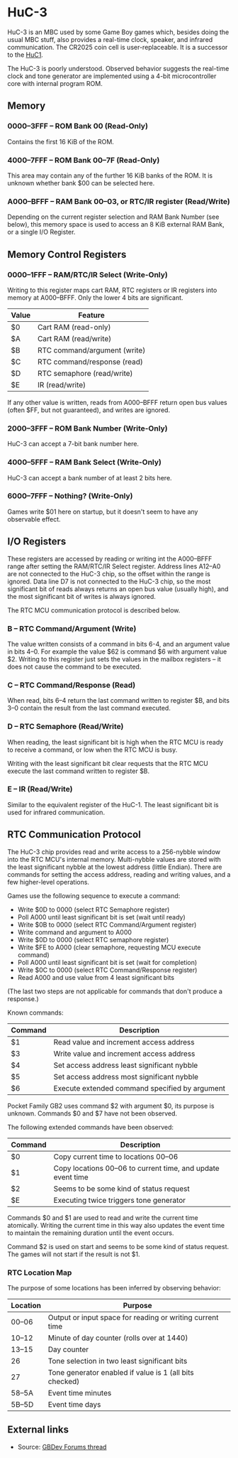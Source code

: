 # HuC-3

HuC-3 is an MBC used by some Game Boy games which, besides doing the
usual MBC stuff, also provides a real-time clock, speaker, and infrared
communication. The CR2025 coin cell is user-replaceable. It is a
successor to the [HuC1](./HuC1.md).

The HuC-3 is poorly understood. Observed behavior suggests the
real-time clock and tone generator are implemented using a 4-bit
microcontroller core with internal program ROM.


## Memory

### 0000–3FFF – ROM Bank 00 (Read-Only)

Contains the first 16 KiB of the ROM.

### 4000–7FFF – ROM Bank 00–7F (Read-Only)

This area may contain any of the further 16 KiB banks of the ROM. It is
unknown whether bank $00 can be selected here.

### A000–BFFF – RAM Bank 00–03, or RTC/IR register (Read/Write)

Depending on the current register selection and RAM Bank Number (see
below), this memory space is used to access an 8 KiB external RAM Bank,
or a single I/O Register.


## Memory Control Registers

### 0000–1FFF – RAM/RTC/IR Select (Write-Only)

Writing to this register maps cart RAM, RTC registers or IR registers
into memory at A000–BFFF. Only the lower 4 bits are significant.

Value | Feature
------|-----------------------------
  $0  | Cart RAM (read-only)
  $A  | Cart RAM (read/write)
  $B  | RTC command/argument (write)
  $C  | RTC command/response (read)
  $D  | RTC semaphore (read/write)
  $E  | IR (read/write)

If any other value is written, reads from A000–BFFF return open bus
values (often $FF, but not guaranteed), and writes are ignored.

### 2000–3FFF – ROM Bank Number (Write-Only)

HuC-3 can accept a 7-bit bank number here.

### 4000–5FFF – RAM Bank Select (Write-Only)

HuC-3 can accept a bank number of at least 2 bits here.

### 6000–7FFF – Nothing? (Write-Only)

Games write $01 here on startup, but it doesn\'t seem to have any
observable effect.


## I/O Registers

These registers are accessed by reading or writing int the A000–BFFF
range after setting the RAM/RTC/IR Select register. Address lines
A12–A0 are not connected to the HuC-3 chip, so the offset within the
range is ignored. Data line D7 is not connected to the HuC-3 chip, so
the most significant bit of reads always returns an open bus value
(usually high), and the most significant bit of writes is always
ignored.

The RTC MCU communication protocol is described below.

### B – RTC Command/Argument (Write)

The value written consists of a command in bits 6-4, and an argument
value in bits 4–0. For example the value $62 is command $6 with argument
value $2. Writing to this register just sets the values in the mailbox
registers – it does not cause the command to be executed.

### C – RTC Command/Response (Read)

When read, bits 6–4 return the last command written to register $B, and
bits 3–0 contain the result from the last command executed.

### D – RTC Semaphore (Read/Write)

When reading, the least significant bit is high when the RTC MCU is
ready to receive a command, or low when the RTC MCU is busy.

Writing with the least significant bit clear requests that the RTC MCU
execute the last command written to register $B.

### E – IR (Read/Write)

Similar to the equivalent register of the HuC-1. The least significant
bit is used for infrared communication.


## RTC Communication Protocol

The HuC-3 chip provides read and write access to a 256-nybble window
into the RTC MCU\'s internal memory. Multi-nybble values are stored
with the least significant nybble at the lowest address (little Endian).
There are commands for setting the access address, reading and writing
values, and a few higher-level operations.

Games use the following sequence to execute a command:

* Write $0D to 0000 (select RTC Semaphore register)
* Poll A000 until least significant bit is set (wait until ready)
* Write $0B to 0000 (select RTC Command/Argument register)
* Write command and argument to A000
* Write $0D to 0000 (select RTC semaphore register)
* Write $FE to A000 (clear semaphore, requesting MCU execute command)
* Poll A000 until least significant bit is set (wait for completion)
* Write $0C to 0000 (select RTC Command/Response register)
* Read A000 and use value from 4 least significant bits

(The last two steps are not applicable for commands that don\'t produce
a response.)

Known commands:

Command | Description
--------|-----------------------------------------------
  $1    | Read value and increment access address
  $3    | Write value and increment access address
  $4    | Set access address least significant nybble
  $5    | Set access address most significant nybble
  $6    | Execute extended command specified by argument

Pocket Family GB2 uses command $2 with argument $0, its purpose is
unknown. Commands $0 and $7 have not been observed.

The following extended commands have been observed:

Command | Description
--------|------------------------------------------------------------
  $0    | Copy current time to locations 00–06
  $1    | Copy locations 00–06 to current time, and update event time
  $2    | Seems to be some kind of status request
  $E    | Executing twice triggers tone generator

Commands $0 and $1 are used to read and write the current time
atomically. Writing the current time in this way also updates the event
time to maintain the remaining duration until the event occurs.

Command $2 is used on start and seems to be some kind of status
request. The games will not start if the result is not $1.

### RTC Location Map

The purpose of some locations has been inferred by observing behavior:

Location | Purpose
---------|------------------------------------------------------------
  00–06  | Output or input space for reading or writing current time
  10–12  | Minute of day counter (rolls over at 1440)
  13–15  | Day counter
  26     | Tone selection in two least significant bits
  27     | Tone generator enabled if value is 1 (all bits checked)
  58–5A  | Event time minutes
  5B–5D  | Event time days


## External links

- Source: [GBDev Forums thread](https://gbdev.gg8.se/forums/viewtopic.php?id=744)
